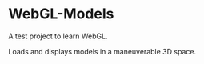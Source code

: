 WebGL-Models
============

A test project to learn WebGL.

Loads and displays models in a maneuverable 3D space.
